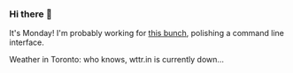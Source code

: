 ### Hi there :wave:

It's Monday! I'm probably working for [this bunch](https://github.com/kohofinancial), polishing a command line interface.

Weather in Toronto: who knows, wttr.in is currently down...
